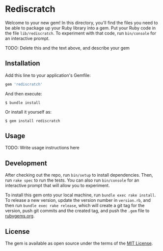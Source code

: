 # Rediscratch

Welcome to your new gem! In this directory, you'll find the files you
need to be able to package up your Ruby library into a gem. Put your
Ruby code in the file `lib/rediscratch`. To experiment with that code,
run `bin/console` for an interactive prompt.

TODO: Delete this and the text above, and describe your gem

## Installation

Add this line to your application's Gemfile:

```ruby
gem 'rediscratch'
```

And then execute:

    $ bundle install

Or install it yourself as:

    $ gem install rediscratch

## Usage

TODO: Write usage instructions here

## Development

After checking out the repo, run `bin/setup` to install dependencies.
Then, run `rake spec` to run the tests. You can also run `bin/console`
for an interactive prompt that will allow you to experiment.

To install this gem onto your local machine, run `bundle exec rake
install`. To release a new version, update the version number in
`version.rb`, and then run `bundle exec rake release`, which will create
a git tag for the version, push git commits and the created tag, and
push the `.gem` file to [rubygems.org](https://rubygems.org).

## License

The gem is available as open source under the terms of the
[MIT License](https://opensource.org/licenses/MIT).
